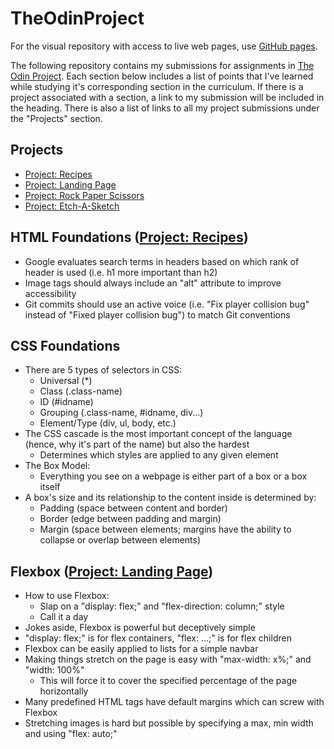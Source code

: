 # TheOdinProject

For the visual repository with access to live web pages, use [GitHub pages](https://lunkums.github.io/TheOdinProject/).

The following repository contains my submissions for assignments in [The Odin Project](https://www.theodinproject.com/). Each section below includes a list of points that I've learned while studying it's corresponding section in the curriculum. If there is a project associated with a section, a link to my submission will be included in the heading. There is also a list of links to all my project submissions under the "Projects" section.

## Projects

- [Project: Recipes](./odin-recipes)
- [Project: Landing Page](./landing-page)
- [Project: Rock Paper Scissors](./rock-paper-scissors)
- [Project: Etch-A-Sketch](./etch-a-sketch)

## HTML Foundations ([Project: Recipes](./odin-recipes))

- Google evaluates search terms in headers based on which rank of header is used (i.e. h1 more important than h2)
- Image tags should always include an "alt" attribute to improve accessibility
- Git commits should use an active voice (i.e. "Fix player collision bug" instead of "Fixed player collision bug") to match Git conventions

## CSS Foundations

- There are 5 types of selectors in CSS:
  - Universal (\*)
  - Class (.class-name)
  - ID (#idname)
  - Grouping (.class-name, #idname, div...)
  - Element/Type (div, ul, body, etc.)
- The CSS cascade is the most important concept of the language (hence, why it's part of the name) but also the hardest
  - Determines which styles are applied to any given element
- The Box Model:
  - Everything you see on a webpage is either part of a box or a box itself
- A box's size and its relationship to the content inside is determined by:
  - Padding (space between content and border)
  - Border (edge between padding and margin)
  - Margin (space between elements; margins have the ability to collapse or overlap between elements)

## Flexbox ([Project: Landing Page](./landing-page))

- How to use Flexbox:
  - Slap on a "display: flex;" and "flex-direction: column;" style
  - Call it a day
- Jokes aside, Flexbox is powerful but deceptively simple
- "display: flex;" is for flex containers, "flex: ...;" is for flex children
- Flexbox can be easily applied to lists for a simple navbar
- Making things stretch on the page is easy with "max-width: x%;" and "width: 100%"
  - This will force it to cover the specified percentage of the page horizontally
- Many predefined HTML tags have default margins which can screw with Flexbox
- Stretching images is hard but possible by specifying a max, min width and using "flex: auto;"
